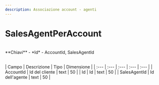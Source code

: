 ```yaml
---
description: Associazione account - agenti
---
```

# SalesAgentPerAccount

<br>
**Chiavi**
- *Id*
- AccountId, SalesAgentId
<br><br>

| Campo | Descrizione | Tipo | Dimensione | 
| :--- | :--- | :--- | :--- | :--- |
| AccountId | Id del cliente | text | 50 |
| Id | Id | text | 50 |
| SalesAgentId | Id dell'agente | text | 50 |



